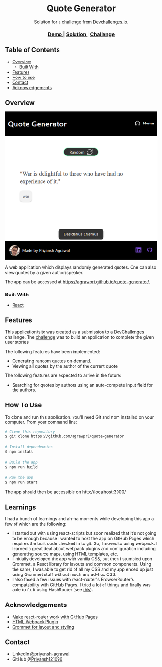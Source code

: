 <!-- Please update value in the {}  -->

<h1 align="center">Quote Generator</h1>

<div align="center">
   Solution for a challenge from  <a href="http://devchallenges.io" target="_blank">Devchallenges.io</a>.
</div>

<div align="center">
  <h3>
    <a href="https://agrawpri.github.io/quote-generator/">
      Demo
    </a>
    <span> | </span>
    <a href="https://github.com/agrawpri/quote-generator">
      Solution
    </a>
    <span> | </span>
    <a href="https://devchallenges.io/challenges/8Y3J4ucAMQpSnYTwwWW8">
      Challenge
    </a>
  </h3>
</div>

## Table of Contents

- [Overview](#overview)
  - [Built With](#built-with)
- [Features](#features)
- [How to use](#how-to-use)
- [Contact](#contact)
- [Acknowledgements](#acknowledgements)

## Overview

![img.png](screenshots/img.png)

A web application which displays randomly generated quotes. One can also view quotes by a given author/speaker.

The app can be accessed at https://agrawpri.github.io/quote-generator/.

### Built With

- [React](https://reactjs.org/)

## Features

This application/site was created as a submission to a [DevChallenges](https://devchallenges.io/challenges) challenge. The [challenge](https://devchallenges.io/challenges/8Y3J4ucAMQpSnYTwwWW8) was to build an application to complete the given user stories.

The following features have been implemented:
- Generating random quotes on-demand.
- Viewing all quotes by the author of the current quote.

The following features are expected to arrive in the future:
- Searching for quotes by authors using an auto-complete input field for the authors.


## How To Use

To clone and run this application, you'll need [Git](https://git-scm.com) and [npm](https://www.npmjs.com/) installed on your computer. From your command line:

```bash
# Clone this repository
$ git clone https://github.com/agrawpri/quote-generator

# Install dependencies
$ npm install

# Build the app
$ npm run build

# Run the app
$ npm run start
```

The app should then be accessible on http://localhost:3000/

## Learnings
I had a bunch of learnings and ah-ha moments while developing this app a few of which are the following:
- I started out with using react-scripts but soon realized that it's not going to be enough because I wanted to host 
  the app on GitHub Pages which requires the built code checked in to git. So, I moved to using webpack. I learned a 
  great deal about webpack plugins and configuration including generating source maps, using HTML templates, etc.
- I initially developed the app with vanilla CSS, but then I stumbled upon Grommet, a React library for layouts and 
  common components. Using the same, I was able to get rid of all my CSS and my app ended up just using Grommet stuff 
  without much any ad-hoc CSS.
- I also faced a few issues with react-router's BrowserRouter's compatability with GitHub Pages. I tried a lot of things
  and finally was able to fix it using HashRouter (see 
  [this](https://stackoverflow.com/questions/71984401/react-router-not-working-with-github-pages/71985764#71985764)).

## Acknowledgements

- [Make react-router work with GitHub Pages](https://stackoverflow.com/a/71985764/5019181)
- [HTML Webpack Plugin](https://webpack.js.org/plugins/html-webpack-plugin/)
- [Grommet for layout and styling](https://v2.grommet.io/)

## Contact

- LinkedIn [@priyansh-agrawal](https://www.linkedin.com/in/priyansh-agrawal/)
- GitHub [@Priyansh121096](https://github.com/Priyansh121096)
